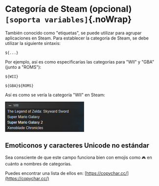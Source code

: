 # Categoría de Steam (opcional) `[soporta variables]`{.noWrap}

También conocido como "etiquetas", se puede utilizar para agrupar aplicaciones en Steam. Para establecer la categoría de Steam, se debe utilizar la siguiente sintaxis:
```
${...}
```
Por ejemplo, así es como especificarías las categorías para "WII" y "GBA" (junto a "ROMS"):
```
${WII}
```
```
${GBA}${ROMS}
```
Así es como se vería la categoría "WII" en Steam:

![steamCategory](../../../assets/images/category-example.png)

## Emoticonos y caracteres Unicode no estándar
Sea consciente de que este campo funciona bien con emojis como `🎮` en cuánto a nombres de categorías.

Puedes encontrar una lista de ellos en: [https://copychar.cc/](https://copychar.cc/)
